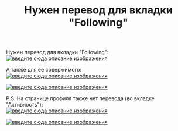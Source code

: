 ﻿---
title: "Нужен перевод для вкладки &quot;Following&quot;"
se.owner.user_id: 361068
se.owner.display_name: "EOF"
se.owner.link: "https://ru.meta.stackoverflow.com/users/361068/eof"
se.link: "https://ru.meta.stackoverflow.com/questions/10508/%d0%9d%d1%83%d0%b6%d0%b5%d0%bd-%d0%bf%d0%b5%d1%80%d0%b5%d0%b2%d0%be%d0%b4-%d0%b4%d0%bb%d1%8f-%d0%b2%d0%ba%d0%bb%d0%b0%d0%b4%d0%ba%d0%b8-following"
se.question_id: 10508
se.post_type: question
se.score: 5
---
<p>Нужен перевод для вкладки "Following":<br>
<a href="https://i.stack.imgur.com/n1WZ7.png" rel="nofollow noreferrer"><img src="https://i.stack.imgur.com/n1WZ7.png" alt="введите сюда описание изображения"></a></p>

<p>А также для её содержимого:<br>
<a href="https://i.stack.imgur.com/2jisn.png" rel="nofollow noreferrer"><img src="https://i.stack.imgur.com/2jisn.png" alt="введите сюда описание изображения"></a></p>

<p><a href="https://i.stack.imgur.com/3D3JF.png" rel="nofollow noreferrer"><img src="https://i.stack.imgur.com/3D3JF.png" alt="введите сюда описание изображения"></a></p>

<p>P.S. На странице профиля также нет перевода (во вкладке "Активность"):<br>
<a href="https://i.stack.imgur.com/aWkuM.png" rel="nofollow noreferrer"><img src="https://i.stack.imgur.com/aWkuM.png" alt="введите сюда описание изображения"></a></p>

<p><a href="https://i.stack.imgur.com/vnSOx.png" rel="nofollow noreferrer"><img src="https://i.stack.imgur.com/vnSOx.png" alt="введите сюда описание изображения"></a></p>
